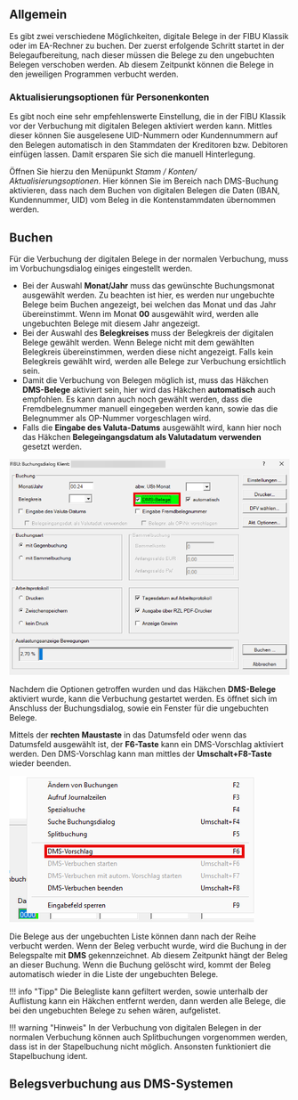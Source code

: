 ## Allgemein

Es gibt zwei verschiedene Möglichkeiten, digitale Belege in der FIBU Klassik oder im EA-Rechner zu buchen.
Der zuerst erfolgende Schritt startet in der Belegaufbereitung, nach dieser müssen die Belege zu den ungebuchten Belegen verschoben werden. Ab diesem Zeitpunkt können die Belege in den jeweiligen Programmen verbucht werden.

### Aktualisierungsoptionen für Personenkonten

Es gibt noch eine sehr empfehlenswerte Einstellung, die in der FIBU Klassik vor der Verbuchung mit digitalen Belegen aktiviert werden kann. Mittles dieser können Sie ausgelesene UID-Nummern oder Kundennummern auf den Belegen automatisch in den Stammdaten der Kreditoren bzw. Debitoren einfügen lassen. Damit ersparen Sie sich die manuell Hinterlegung.

Öffnen Sie hierzu den Menüpunkt *Stamm / Konten/ Aktualisierungsoptionen*. Hier können Sie im Bereich nach DMS-Buchung aktivieren, dass nach dem Buchen von digitalen Belegen die Daten (IBAN, Kundennummer, UID) vom Beleg in die Kontenstammdaten übernommen werden.






## Buchen

Für die Verbuchung der digitalen Belege in der normalen Verbuchung, muss im Vorbuchungsdialog einiges eingestellt werden.

- Bei der Auswahl **Monat/Jahr** muss das gewünschte Buchungsmonat ausgewählt werden. Zu beachten ist hier, es werden nur ungebuchte Belege beim Buchen angezeigt, bei welchen das Monat und das Jahr übereinstimmt. Wenn im Monat **00** ausgewählt wird, werden alle ungebuchten Belege mit diesem Jahr angezeigt.
- Bei der Auswahl des **Belegkreises** muss der Belegkreis der digitalen Belege gewählt werden. Wenn Belege nicht mit dem gewählten Belegkreis übereinstimmen, werden diese nicht angezeigt. Falls kein Belegkreis gewählt wird, werden alle Belege zur Verbuchung ersichtlich sein.
- Damit die Verbuchung von Belegen möglich ist, muss das Häkchen **DMS-Belege** aktiviert sein, hier wird das Häkchen **automatisch** auch empfohlen. Es kann dann auch noch gewählt werden, dass die Fremdbelegnummer manuell eingegeben werden kann, sowie das die Belegnummer als OP-Nummer vorgeschlagen wird.
- Falls die **Eingabe des Valuta-Datums** ausgewählt wird, kann hier noch das Häkchen **Belegeingangsdatum als Valutadatum verwenden** gesetzt werden.

![Vorbuchungsdialog](<img/image1.png>)

Nachdem die Optionen getroffen wurden und das Häkchen **DMS-Belege** aktiviert wurde, kann die Verbuchung gestartet werden.
Es öffnet sich im Anschluss der Buchungsdialog, sowie ein Fenster für die ungebuchten Belege.

Mittels der **rechten Maustaste** in das Datumsfeld oder wenn das Datumsfeld ausgewählt ist, der **F6-Taste** kann ein DMS-Vorschlag aktiviert werden. Den DMS-Vorschlag kann man mittles der **Umschalt+F8-Taste** wieder beenden.

![DMS-Vorschlag](<img/image2.png>)

Die Belege aus der ungebuchten Liste können dann nach der Reihe verbucht werden. Wenn der Beleg verbucht wurde, wird die Buchung in der Belegspalte mit **DMS** gekennzeichnet. Ab diesem Zeitpunkt hängt der Beleg an dieser Buchung. Wenn die Buchung gelöscht wird, kommt der Beleg automatisch wieder in die Liste der ungebuchten Belege.

!!! info "Tipp"
    Die Belegliste kann gefiltert werden, sowie unterhalb der Auflistung kann ein Häkchen entfernt werden, dann werden alle Belege, die bei den ungebuchten Belege zu sehen wären, aufgelistet.

!!! warning "Hinweis"
    In der Verbuchung von digitalen Belegen in der normalen Verbuchung können auch Splitbuchungen vorgenommen werden, dass ist in der Stapelbuchung nicht möglich. Ansonsten funktioniert die Stapelbuchung ident.



## Belegsverbuchung aus DMS-Systemen


